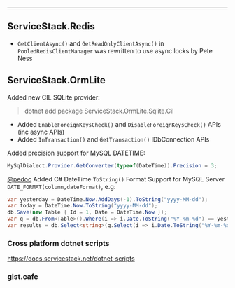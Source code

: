 
-----



## ServiceStack.Redis

- `GetClientAsync()` and `GetReadOnlyClientAsync()` in `PooledRedisClientManager` was rewritten to use async locks by Pete Ness

## ServiceStack.OrmLite

Added new CIL SQLite provider:

> dotnet add package ServiceStack.OrmLite.Sqlite.Cil

- Added `EnableForeignKeysCheck()` and `DisableForeignKeysCheck()` APIs (inc async APIs)
- Added `InTransaction()` and `GetTransaction()` IDbConnection APIs

Added precision support for MySQL DATETIME:

 ```csharp
MySqlDialect.Provider.GetConverter(typeof(DateTime)).Precision = 3;
 ```

[@pedoc](https://github.com/pedoc) Added C# DateTime `ToString()` Format Support for MySQL Server `DATE_FORMAT(column,dateFormat)`, e.g:

```csharp
var yesterday = DateTime.Now.AddDays(-1).ToString("yyyy-MM-dd");
var today = DateTime.Now.ToString("yyyy-MM-dd");
db.Save(new Table { Id = 1, Date = DateTime.Now });
var q = db.From<Table>().Where(i => i.Date.ToString("%Y-%m-%d") == yesterday));
var results = db.Select<string>(q.Select(i => i.Date.ToString("%Y-%m-%d"));
```


### Cross platform dotnet scripts

https://docs.servicestack.net/dotnet-scripts

### gist.cafe